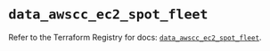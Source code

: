 # `data_awscc_ec2_spot_fleet`

Refer to the Terraform Registry for docs: [`data_awscc_ec2_spot_fleet`](https://registry.terraform.io/providers/hashicorp/awscc/0.70.0/docs/data-sources/ec2_spot_fleet).

